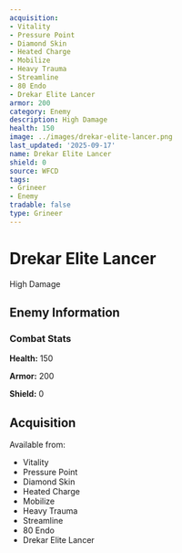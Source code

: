 ```yaml
---
acquisition:
- Vitality
- Pressure Point
- Diamond Skin
- Heated Charge
- Mobilize
- Heavy Trauma
- Streamline
- 80 Endo
- Drekar Elite Lancer
armor: 200
category: Enemy
description: High Damage
health: 150
image: ../images/drekar-elite-lancer.png
last_updated: '2025-09-17'
name: Drekar Elite Lancer
shield: 0
source: WFCD
tags:
- Grineer
- Enemy
tradable: false
type: Grineer
---
```


# Drekar Elite Lancer

High Damage

## Enemy Information

### Combat Stats

**Health:** 150

**Armor:** 200

**Shield:** 0

## Acquisition

Available from:
- Vitality
- Pressure Point
- Diamond Skin
- Heated Charge
- Mobilize
- Heavy Trauma
- Streamline
- 80 Endo
- Drekar Elite Lancer


